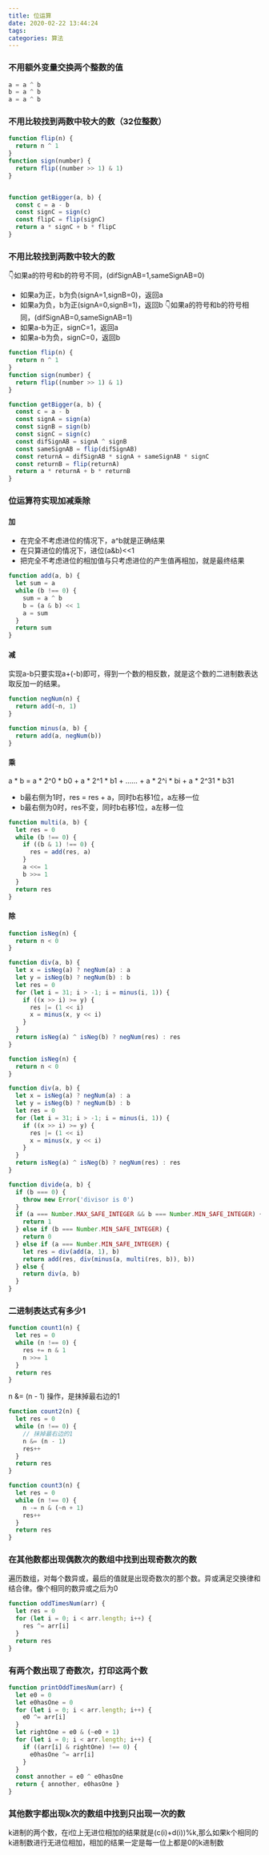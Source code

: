 ```yaml
---
title: 位运算
date: 2020-02-22 13:44:24
tags:
categories: 算法
---
```


### 不用额外变量交换两个整数的值
```js
a = a ^ b
b = a ^ b
a = a ^ b
```

### 不用比较找到两数中较大的数（32位整数）
```js
function flip(n) {
  return n ^ 1
}
function sign(number) {
  return flip((number >> 1) & 1)
}


function getBigger(a, b) {
  const c = a - b
  const signC = sign(c)
  const flipC = flip(signC)
  return a * signC + b * flipC
}

```

### 不用比较找到两数中较大的数
👇如果a的符号和b的符号不同，(difSignAB=1,sameSignAB=0)
- 如果a为正，b为负(signA=1,signB=0)，返回a
- 如果a为负，b为正(signA=0,signB=1)，返回b
👇如果a的符号和b的符号相同，(difSignAB=0,sameSignAB=1)
- 如果a-b为正，signC=1，返回a
- 如果a-b为负，signC=0，返回b
```js
function flip(n) {
  return n ^ 1
}
function sign(number) {
  return flip((number >> 1) & 1)
}

function getBigger(a, b) {
  const c = a - b
  const signA = sign(a)
  const signB = sign(b)
  const signC = sign(c)
  const difSignAB = signA ^ signB
  const sameSignAB = flip(difSignAB)
  const returnA = difSignAB * signA + sameSignAB * signC
  const returnB = flip(returnA)
  return a * returnA + b * returnB
}
```

### 位运算符实现加减乘除
#### 加
- 在完全不考虑进位的情况下，a^b就是正确结果
- 在只算进位的情况下，进位(a&b)<<1
- 把完全不考虑进位的相加值与只考虑进位的产生值再相加，就是最终结果
```js
function add(a, b) {
  let sum = a
  while (b !== 0) {
    sum = a ^ b
    b = (a & b) << 1
    a = sum
  }
  return sum
}
```

#### 减
实现a-b只要实现a+(-b)即可，得到一个数的相反数，就是这个数的二进制数表达取反加一的结果。
```js
function negNum(n) {
  return add(~n, 1)
}

function minus(a, b) {
  return add(a, negNum(b))
}
```
#### 乘
a * b = a * 2^0 * b0 + a * 2^1 * b1 + …… + a * 2^i * bi + a * 2^31 * b31 
- b最右侧为1时，res = res + a，同时b右移1位，a左移一位
- b最右侧为0时，res不变，同时b右移1位，a左移一位
```js
function multi(a, b) {
  let res = 0
  while (b !== 0) {
    if ((b & 1) !== 0) {
      res = add(res, a)
    }
    a <<= 1
    b >>= 1
  }
  return res
}
```

#### 除

```js
function isNeg(n) {
  return n < 0
}

function div(a, b) {
  let x = isNeg(a) ? negNum(a) : a
  let y = isNeg(b) ? negNum(b) : b
  let res = 0
  for (let i = 31; i > -1; i = minus(i, 1)) {
    if ((x >> i) >= y) {
      res |= (1 << i)
      x = minus(x, y << i)
    }
  }
  return isNeg(a) ^ isNeg(b) ? negNum(res) : res
}
```

```js
function isNeg(n) {
  return n < 0
}

function div(a, b) {
  let x = isNeg(a) ? negNum(a) : a
  let y = isNeg(b) ? negNum(b) : b
  let res = 0
  for (let i = 31; i > -1; i = minus(i, 1)) {
    if ((x >> i) >= y) {
      res |= (1 << i)
      x = minus(x, y << i)
    }
  }
  return isNeg(a) ^ isNeg(b) ? negNum(res) : res
}

function divide(a, b) {
  if (b === 0) {
    throw new Error('divisor is 0')
  }
  if (a === Number.MAX_SAFE_INTEGER && b === Number.MIN_SAFE_INTEGER) {
    return 1
  } else if (b === Number.MIN_SAFE_INTEGER) {
    return 0
  } else if (a === Number.MIN_SAFE_INTEGER) {
    let res = div(add(a, 1), b)
    return add(res, div(minus(a, multi(res, b)), b))
  } else {
    return div(a, b)
  }
}
```

### 二进制表达式有多少1

```js
function count1(n) {
  let res = 0
  while (n !== 0) {
    res += n & 1
    n >>= 1
  }
  return res
}
```
n &= (n - 1) 操作，是抹掉最右边的1

```js
function count2(n) {
  let res = 0
  while (n !== 0) {
    // 抹掉最右边的1
    n &= (n - 1)
    res++
  }
  return res                              
}
```

```js
function count3(n) {
  let res = 0
  while (n !== 0) {
    n -= n & (~n + 1)
    res++
  }
  return res
}

```

### 在其他数都出现偶数次的数组中找到出现奇数次的数
遍历数组，对每个数异或，最后的值就是出现奇数次的那个数。异或满足交换律和结合律。像个相同的数异或之后为0
```js
function oddTimesNum(arr) {
  let res = 0
  for (let i = 0; i < arr.length; i++) {
    res ^= arr[i]
  }
  return res
}

```


### 有两个数出现了奇数次，打印这两个数
```js
function printOddTimesNum(arr) {
  let e0 = 0
  let e0hasOne = 0
  for (let i = 0; i < arr.length; i++) {
    e0 ^= arr[i]
  }
  let rightOne = e0 & (~e0 + 1)
  for (let i = 0; i < arr.length; i++) {
    if ((arr[i] & rightOne) !== 0) {
      e0hasOne ^= arr[i]
    }
  }
  const annother = e0 ^ e0hasOne
  return { annother, e0hasOne }
}
```
### 其他数字都出现k次的数组中找到只出现一次的数
k进制的两个数，在i位上无进位相加的结果就是(c(i)+d(i))%k,那么如果k个相同的k进制数进行无进位相加，相加的结果一定是每一位上都是0的k进制数